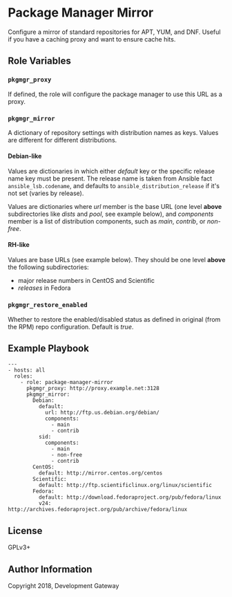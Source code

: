 # Package Manager Mirror

Configure a mirror of standard repositories for APT, YUM, and DNF. Useful if you have a caching proxy and want to ensure cache hits.

Role Variables
--------------

### `pkgmgr_proxy`

If defined, the role will configure the package manager to use this URL as a proxy.

### `pkgmgr_mirror`

A dictionary of repository settings with distribution names as keys. Values are different for different distributions.

#### Debian-like

Values are dictionaries in which either *default* key or the specific release name key must be present. The release name is taken from Ansible fact `ansible_lsb.codename`, and defaults to `ansible_distribution_release` if it's not set (varies by release).

Values are dictionaries where *url* member is the base URL (one level **above** subdirectories like *dists* and *pool*, see example below), and *components* member is a list of distribution components, such as *main*, *contrib*, or *non-free*.

#### RH-like

Values are base URLs (see example below). They should be one level **above** the following subdirectories:

* major release numbers in CentOS and Scientific
* *releases* in Fedora

### `pkgmgr_restore_enabled`

Whether to restore the enabled/disabled status as defined in original (from the RPM) repo configuration. Default is *true*.

Example Playbook
----------------

    ---
    - hosts: all
      roles:
        - role: package-manager-mirror
          pkgmgr_proxy: http://proxy.example.net:3128
          pkgmgr_mirror:
            Debian: 
              default:
                url: http://ftp.us.debian.org/debian/
                components:
                  - main
                  - contrib
              sid:
                components:
                  - main
                  - non-free
                  - contrib
            CentOS:
              default: http://mirror.centos.org/centos
            Scientific:
              default: http://ftp.scientificlinux.org/linux/scientific
            Fedora:
              default: http://download.fedoraproject.org/pub/fedora/linux
              v24: http://archives.fedoraproject.org/pub/archive/fedora/linux

License
-------

GPLv3+

Author Information
------------------

Copyright 2018, Development Gateway
